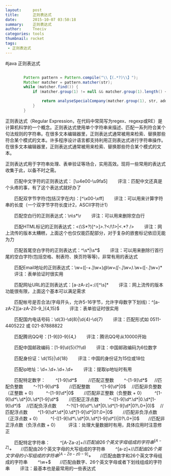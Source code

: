 ```yaml
---
layout:     post
title:      正则表达式
date:       2015-10-07 03:50:18
summary:    正则表达式
author:     Tneciv
categories: tools
thumbnail: rocket
tags:
 - 正则表达式
---
```



#java 正则表达式

````java

		Pattern pattern = Pattern.compile("\\【(.*?)\\】");
        Matcher matcher = pattern.matcher(str);
        while (matcher.find()) {
            if (matcher.group(1) != null && matcher.group(1).length() < 10) {

                return analyseSpecialCompany(matcher.group(1), str, address);
            }
        }
````


正则表达式（Regular Expression，在代码中常简写为regex、regexp或RE）是计算机科学的一个概念。正则表达式使用单个字符串来描述、匹配一系列符合某个句法规则的字符串。在很多文本编辑器里，正则表达式通常被用来检索、替换那些符合某个模式的文本。许多程序设计语言都支持利用正则表达式进行字符串操作。在很多文本编辑器里，正则表达式通常被用来检索、替换那些符合某个模式的文本。

正则表达式用于字符串处理、表单验证等场合，实用高效。现将一些常用的表达式收集于此，以备不时之需。

　　匹配中文字符的正则表达式： [\u4e00-\u9fa5]
　　评注：匹配中文还真是个头疼的事，有了这个表达式就好办了

　　匹配双字节字符(包括汉字在内)：[^\x00-\xff]
　　评注：可以用来计算字符串的长度（一个双字节字符长度计2，ASCII字符计1）

　　匹配空白行的正则表达式：\n\s*\r
　　评注：可以用来删除空白行

　　匹配HTML标记的正则表达式：<(\S*?)[^>]*>.*?</\1>|<.*? />
　　评注：网上流传的版本太糟糕，上面这个也仅仅能匹配部分，对于复杂的嵌套标记依旧无能为力

　　匹配首尾空白字符的正则表达式：^\s*|\s*$
　　评注：可以用来删除行首行尾的空白字符(包括空格、制表符、换页符等等)，非常有用的表达式

　　匹配Email地址的正则表达式：\w+([-+.]\w+)*@\w+([-.]\w+)*\.\w+([-.]\w+)*
　　评注：表单验证时很实用

　　匹配网址URL的正则表达式：[a-zA-z]+://[^\s]*
　　评注：网上流传的版本功能很有限，上面这个基本可以满足需求

　　匹配帐号是否合法(字母开头，允许5-16字节，允许字母数字下划线)：^[a-zA-Z][a-zA-Z0-9_]{4,15}$
　　评注：表单验证时很实用

　　匹配国内电话号码：\d{3}-\d{8}|\d{4}-\d{7}
　　评注：匹配形式如 0511-4405222 或 021-87888822

　　匹配腾讯QQ号：[1-9][0-9]{4,}
　　评注：腾讯QQ号从10000开始

　　匹配中国邮政编码：[1-9]\d{5}(?!\d)
　　评注：中国邮政编码为6位数字

　　匹配身份证：\d{15}|\d{18}
　　评注：中国的身份证为15位或18位

　　匹配ip地址：\d+\.\d+\.\d+\.\d+
　　评注：提取ip地址时有用

　　匹配特定数字：
　　^[1-9]\d*$　 　 //匹配正整数
　　^-[1-9]\d*$ 　 //匹配负整数
　　^-?[1-9]\d*$　　 //匹配整数
　　^[1-9]\d*|0$　 //匹配非负整数（正整数 + 0）
　　^-[1-9]\d*|0$　　 //匹配非正整数（负整数 + 0）
　　^[1-9]\d*\.\d*|0\.\d*[1-9]\d*$　　 //匹配正浮点数
　　^-([1-9]\d*\.\d*|0\.\d*[1-9]\d*)$　 //匹配负浮点数
　　^-?([1-9]\d*\.\d*|0\.\d*[1-9]\d*|0?\.0+|0)$　 //匹配浮点数
　　^[1-9]\d*\.\d*|0\.\d*[1-9]\d*|0?\.0+|0$　　 //匹配非负浮点数（正浮点数 + 0）
　　^(-([1-9]\d*\.\d*|0\.\d*[1-9]\d*))|0?\.0+|0$　　//匹配非正浮点数（负浮点数 + 0）
　　评注：处理大量数据时有用，具体应用时注意修正

　　匹配特定字符串：
　　^[A-Za-z]+$　　//匹配由26个英文字母组成的字符串
　　^[A-Z]+$　　//匹配由26个英文字母的大写组成的字符串
　　^[a-z]+$　　//匹配由26个英文字母的小写组成的字符串
　　^[A-Za-z0-9]+$　　//匹配由数字和26个英文字母组成的字符串
　　^\w+$　　//匹配由数字、26个英文字母或者下划线组成的字符串
　　评注：最基本也是最常用的一些表达式
